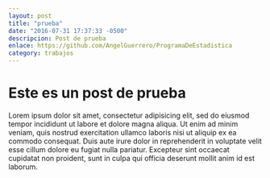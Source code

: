 ```yaml
---
layout: post
title: "prueba"
date: "2016-07-31 17:37:33 -0500"
descripcion: Post de prueba
enlace: https://github.com/AngelGuerrero/ProgramaDeEstadistica
category: trabajos
---
```


# Este es un post de prueba

Lorem ipsum dolor sit amet, consectetur adipisicing elit, sed do eiusmod tempor incididunt ut labore et dolore magna aliqua. Ut enim ad minim veniam, quis nostrud exercitation ullamco laboris nisi ut aliquip ex ea commodo consequat. Duis aute irure dolor in reprehenderit in voluptate velit esse cillum dolore eu fugiat nulla pariatur. Excepteur sint occaecat cupidatat non proident, sunt in culpa qui officia deserunt mollit anim id est laborum.
